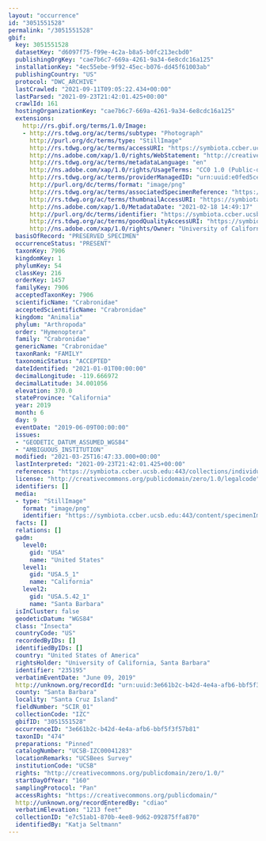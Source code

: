 ```yaml
---
layout: "occurrence"
id: "3051551528"
permalink: "/3051551528"
gbif:
  key: 3051551528
  datasetKey: "d6097f75-f99e-4c2a-b8a5-b0fc213ecbd0"
  publishingOrgKey: "cae7b6c7-669a-4261-9a34-6e8cdc16a125"
  installationKey: "4ec55ebe-9f92-45ec-b076-dd45f61003ab"
  publishingCountry: "US"
  protocol: "DWC_ARCHIVE"
  lastCrawled: "2021-09-11T09:05:22.434+00:00"
  lastParsed: "2021-09-23T21:42:01.425+00:00"
  crawlId: 161
  hostingOrganizationKey: "cae7b6c7-669a-4261-9a34-6e8cdc16a125"
  extensions:
    http://rs.gbif.org/terms/1.0/Image:
    - http://rs.tdwg.org/ac/terms/subtype: "Photograph"
      http://purl.org/dc/terms/type: "StillImage"
      http://rs.tdwg.org/ac/terms/accessURI: "https://symbiota.ccber.ucsb.edu:443/content/specimenImages/UCSB_IZC/UCSB-IZC00041/UCSB-IZC00041283_1613688557_lg.png"
      http://ns.adobe.com/xap/1.0/rights/WebStatement: "http://creativecommons.org/publicdomain/zero/1.0/"
      http://rs.tdwg.org/ac/terms/metadataLanguage: "en"
      http://ns.adobe.com/xap/1.0/rights/UsageTerms: "CC0 1.0 (Public-domain)"
      http://rs.tdwg.org/ac/terms/providerManagedID: "urn:uuid:e0fed5ce-368d-4450-a71e-166d93dff7d0"
      http://purl.org/dc/terms/format: "image/png"
      http://rs.tdwg.org/ac/terms/associatedSpecimenReference: "https://symbiota.ccber.ucsb.edu:443/collections/individual/index.php?occid=235195"
      http://rs.tdwg.org/ac/terms/thumbnailAccessURI: "https://symbiota.ccber.ucsb.edu:443/content/specimenImages/UCSB_IZC/UCSB-IZC00041/UCSB-IZC00041283_1613688557_tn.jpg"
      http://ns.adobe.com/xap/1.0/MetadataDate: "2021-02-18 14:49:17"
      http://purl.org/dc/terms/identifier: "https://symbiota.ccber.ucsb.edu:443/content/specimenImages/UCSB_IZC/UCSB-IZC00041/UCSB-IZC00041283_1613688557_lg.png"
      http://rs.tdwg.org/ac/terms/goodQualityAccessURI: "https://symbiota.ccber.ucsb.edu:443/content/specimenImages/UCSB_IZC/UCSB-IZC00041/UCSB-IZC00041283_1613688557.jpg"
      http://ns.adobe.com/xap/1.0/rights/Owner: "University of California, Santa Barbara"
  basisOfRecord: "PRESERVED_SPECIMEN"
  occurrenceStatus: "PRESENT"
  taxonKey: 7906
  kingdomKey: 1
  phylumKey: 54
  classKey: 216
  orderKey: 1457
  familyKey: 7906
  acceptedTaxonKey: 7906
  scientificName: "Crabronidae"
  acceptedScientificName: "Crabronidae"
  kingdom: "Animalia"
  phylum: "Arthropoda"
  order: "Hymenoptera"
  family: "Crabronidae"
  genericName: "Crabronidae"
  taxonRank: "FAMILY"
  taxonomicStatus: "ACCEPTED"
  dateIdentified: "2021-01-01T00:00:00"
  decimalLongitude: -119.666972
  decimalLatitude: 34.001056
  elevation: 370.0
  stateProvince: "California"
  year: 2019
  month: 6
  day: 9
  eventDate: "2019-06-09T00:00:00"
  issues:
  - "GEODETIC_DATUM_ASSUMED_WGS84"
  - "AMBIGUOUS_INSTITUTION"
  modified: "2021-03-25T16:47:33.000+00:00"
  lastInterpreted: "2021-09-23T21:42:01.425+00:00"
  references: "https://symbiota.ccber.ucsb.edu:443/collections/individual/index.php?occid=235195"
  license: "http://creativecommons.org/publicdomain/zero/1.0/legalcode"
  identifiers: []
  media:
  - type: "StillImage"
    format: "image/png"
    identifier: "https://symbiota.ccber.ucsb.edu:443/content/specimenImages/UCSB_IZC/UCSB-IZC00041/UCSB-IZC00041283_1613688557_lg.png"
  facts: []
  relations: []
  gadm:
    level0:
      gid: "USA"
      name: "United States"
    level1:
      gid: "USA.5_1"
      name: "California"
    level2:
      gid: "USA.5.42_1"
      name: "Santa Barbara"
  isInCluster: false
  geodeticDatum: "WGS84"
  class: "Insecta"
  countryCode: "US"
  recordedByIDs: []
  identifiedByIDs: []
  country: "United States of America"
  rightsHolder: "University of California, Santa Barbara"
  identifier: "235195"
  verbatimEventDate: "June 09, 2019"
  http://unknown.org/recordId: "urn:uuid:3e661b2c-b42d-4e4a-afb6-bbf5f3f57b81"
  county: "Santa Barbara"
  locality: "Santa Cruz Island"
  fieldNumber: "SCIR_01"
  collectionCode: "IZC"
  gbifID: "3051551528"
  occurrenceID: "3e661b2c-b42d-4e4a-afb6-bbf5f3f57b81"
  taxonID: "474"
  preparations: "Pinned"
  catalogNumber: "UCSB-IZC00041283"
  locationRemarks: "UCSBees Survey"
  institutionCode: "UCSB"
  rights: "http://creativecommons.org/publicdomain/zero/1.0/"
  startDayOfYear: "160"
  samplingProtocol: "Pan"
  accessRights: "https://creativecommons.org/publicdomain/"
  http://unknown.org/recordEnteredBy: "cdiao"
  verbatimElevation: "1213 feet"
  collectionID: "e7c51ab1-870b-4ee8-9d62-092875ffa870"
  identifiedBy: "Katja Seltmann"
---
```

